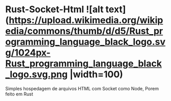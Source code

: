 # Rust-Socket-Html ![alt text](https://upload.wikimedia.org/wikipedia/commons/thumb/d/d5/Rust_programming_language_black_logo.svg/1024px-Rust_programming_language_black_logo.svg.png |width=100)


Simples hospedagem de arquivos HTML com Socket como Node, Porem feito em Rust
